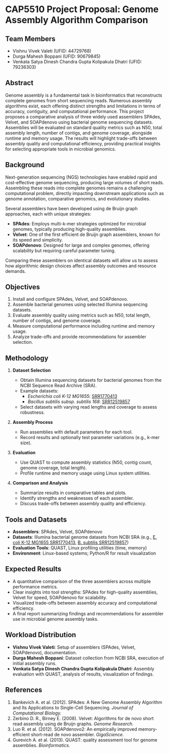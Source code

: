# CAP5510 Project Proposal: Genome Assembly Algorithm Comparison

## Team Members
- Vishnu Vivek Valeti (UFID: 44729768)  
- Durga Mahesh Boppani (UFID: 90679845)  
- Venkata Satya Dinesh Chandra Gupta Kolipakula Dhatri (UFID: 79236303)  

## Abstract
Genome assembly is a fundamental task in bioinformatics that reconstructs complete genomes from short sequencing reads. Numerous assembly algorithms exist, each offering distinct strengths and limitations in terms of accuracy, contiguity, and computational performance. This project proposes a comparative analysis of three widely used assemblers SPAdes, Velvet, and SOAPdenovo using bacterial genome sequencing datasets. Assemblies will be evaluated on standard quality metrics such as N50, total assembly length, number of contigs, and genome coverage, alongside runtime and memory usage. The results will highlight trade-offs between assembly quality and computational efficiency, providing practical insights for selecting appropriate tools in microbial genomics.

## Background
Next-generation sequencing (NGS) technologies have enabled rapid and cost-effective genome sequencing, producing large volumes of short reads. Assembling these reads into complete genomes remains a challenging computational problem, directly impacting downstream applications such as genome annotation, comparative genomics, and evolutionary studies.

Several assemblers have been developed using de Bruijn graph approaches, each with unique strategies:

- **SPAdes**: Employs multi-k-mer strategies optimized for microbial genomes, typically producing high-quality assemblies.  
- **Velvet**: One of the first efficient de Bruijn graph assemblers, known for its speed and simplicity.  
- **SOAPdenovo**: Designed for large and complex genomes, offering scalability but requiring careful parameter tuning.  

Comparing these assemblers on identical datasets will allow us to assess how algorithmic design choices affect assembly outcomes and resource demands.

## Objectives
1. Install and configure SPAdes, Velvet, and SOAPdenovo.  
2. Assemble bacterial genomes using selected Illumina sequencing datasets.  
3. Evaluate assembly quality using metrics such as N50, total length, number of contigs, and genome coverage.  
4. Measure computational performance including runtime and memory usage.  
5. Analyze trade-offs and provide recommendations for assembler selection.  

## Methodology
1. **Dataset Selection**  
   - Obtain Illumina sequencing datasets for bacterial genomes from the NCBI Sequence Read Archive (SRA).  
   - Example datasets:  
     - *Escherichia coli K-12 MG1655*: [SRR1770413](https://www.ncbi.nlm.nih.gov/sra/?term=SRR1770413)  
     - *Bacillus subtilis subsp. subtilis 168*: [SRR12519857](https://www.ncbi.nlm.nih.gov/sra/?term=SRR12519857)  
   - Select datasets with varying read lengths and coverage to assess robustness.  

2. **Assembly Process**  
   - Run assemblies with default parameters for each tool.  
   - Record results and optionally test parameter variations (e.g., k-mer size).  

3. **Evaluation**  
   - Use QUAST to compute assembly statistics (N50, contig count, genome coverage, total length).  
   - Profile runtime and memory usage using Linux system utilities.  

4. **Comparison and Analysis**  
   - Summarize results in comparative tables and plots.  
   - Identify strengths and weaknesses of each assembler.  
   - Discuss trade-offs between assembly quality and efficiency.  

## Tools and Datasets
- **Assemblers**: SPAdes, Velvet, SOAPdenovo  
- **Datasets**: Illumina bacterial genome datasets from NCBI SRA (e.g., [E. coli K-12 MG1655 SRR1770413](https://www.ncbi.nlm.nih.gov/sra/?term=SRR1770413), [B. subtilis SRR12519857](https://www.ncbi.nlm.nih.gov/sra/?term=SRR12519857))  
- **Evaluation Tools**: QUAST, Linux profiling utilities (time, memory)  
- **Environment**: Linux-based systems; Python/R for result visualization  

## Expected Results
- A quantitative comparison of the three assemblers across multiple performance metrics.  
- Clear insights into tool strengths: SPAdes for high-quality assemblies, Velvet for speed, SOAPdenovo for scalability.  
- Visualized trade-offs between assembly accuracy and computational efficiency.  
- A final report summarizing findings and recommendations for assembler use in microbial genome assembly tasks.  

## Workload Distribution
- **Vishnu Vivek Valeti**: Setup of assemblers (SPAdes, Velvet, SOAPdenovo), documentation.  
- **Durga Mahesh Boppani**: Dataset collection from NCBI SRA, execution of initial assembly runs.  
- **Venkata Satya Dinesh Chandra Gupta Kolipakula Dhatri**: Assembly evaluation with QUAST, analysis of results, visualization of findings.  

## References
1. Bankevich A. et al. (2012). SPAdes: A New Genome Assembly Algorithm and Its Applications to Single-Cell Sequencing. *Journal of Computational Biology.*  
2. Zerbino D. R., Birney E. (2008). Velvet: Algorithms for de novo short read assembly using de Bruijn graphs. *Genome Research.*  
3. Luo R. et al. (2012). SOAPdenovo2: An empirically improved memory-efficient short-read de novo assembler. *GigaScience.*  
4. Gurevich A. et al. (2013). QUAST: quality assessment tool for genome assemblies. *Bioinformatics.*  
